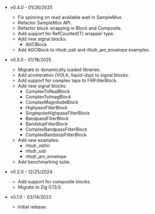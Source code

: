 * v0.4.0 - 01/26/2025
    * Fix spinning on read available wait in SampleMux.
    * Refactor SampleMux API.
    * Refactor block wrapping in Block and Composite.
    * Add support for RefCounted(T) wrapper type.
    * Add new signal blocks:
        * AGCBlock
    * Add AGCBlock to rtlsdr_ssb and rtlsdr_am_envelope examples.

* v0.3.0 - 01/18/2025
    * Migrate to dynamically loaded libraries.
    * Add acceleration (VOLK, liquid-dsp) to signal blocks.
    * Add support for complex taps to FIRFilterBlock.
    * Add new signal blocks:
        * ComplexToRealBlock
        * ComplexToImagBlock
        * ComplexMagnitudeBlock
        * HighpassFilterBlock
        * SinglepoleHighpassFilterBlock
        * BandpassFilterBlock
        * BandstopFilterBlock
        * ComplexBandpassFilterBlock
        * ComplexBandstopFilterBlock
    * Add new examples:
        * rtlsdr_nbfm
        * rtlsdr_ssb
        * rtlsdr_am_envelope
    * Add benchmarking suite.

* v0.2.0 - 12/25/2024
    * Add support for composite blocks.
    * Migrate to Zig 0.13.0.

* v0.1.0 - 03/14/2023
    * Initial release.
